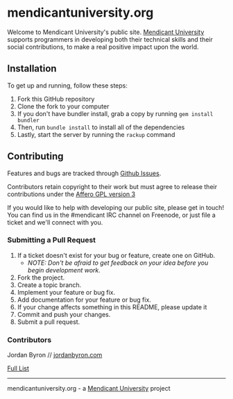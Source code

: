 mendicantuniversity.org
=======================

Welcome to Mendicant University's public site. [Mendicant University](http://mendicantuniversity.org) supports programmers in developing both their technical skills and their social contributions, to make a real positive impact upon the world.

## Installation

To get up and running, follow these steps:

1. Fork this GitHub repository
2. Clone the fork to your computer
3. If you don't have bundler install, grab a copy by running `gem install bundler`
4. Then, run `bundle install` to install all of the dependencies
5. Lastly, start the server by running the `rackup` command

## Contributing

Features and bugs are tracked through [Github Issues](https://github.com/mendicant-university/mendicantuniversity.org/issues).

Contributors retain copyright to their work but must agree to release their
contributions under the [Affero GPL version 3](http://www.gnu.org/licenses/agpl.html)

If you would like to help with developing our public site, please get in touch!
You can find us in the #mendicant IRC channel on Freenode, or just file a ticket and we'll connect with you.

### Submitting a Pull Request

1. If a ticket doesn't exist for your bug or feature, create one on GitHub.
    - _NOTE: Don't be afraid to get feedback on your idea before you begin development work._
2. Fork the project.
3. Create a topic branch.
4. Implement your feature or bug fix.
5. Add documentation for your feature or bug fix.
6. If your change affects something in this README, please update it
7. Commit and push your changes.
8. Submit a pull request.

### Contributors

Jordan Byron // [jordanbyron.com](http://jordanbyron.com)

[Full List](https://github.com/mendicant-university/mendicantuniversity.org/contributors)

------

mendicantuniversity.org - a [Mendicant University](http://mendicantuniversity.org) project
